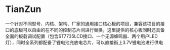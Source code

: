 # TianZun
一个针对不同型号、内核、架构、厂家的通用接口核心板的项目，兼容该项目的接口的底板可以自由的在不同的控制芯片间进行替换，这里提供的核心板同时还具备全面的板载调试配置（包含ST7735LCD接口、一个无源蜂鸣器、两个用户LED灯），同时全系列都配备了锂电池充放电芯片，可以直接街上3.7V锂电池进行供电
